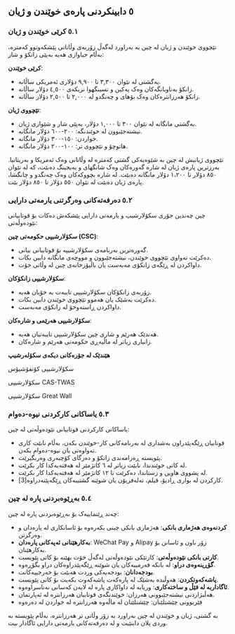 ## ٥ دابینکردنی پارەی خوێندن و ژیان

### ٥.١ کرێی خوێندن و ژیان

تێچووی خوێندن و ژیان لە چین بە بەراورد لەگەڵ زۆربەی وڵاتانی پێشکەوتوو کەمترە، بەڵام جیاوازی هەیە بەپێی زانکۆ و شار:

****کرێی خوێندن****:
- بەگشتی لە نێوان ٣,٣٠٠ تا ٩,٩٠٠ دۆلاری ئەمریکی ساڵانە.
- زانکۆ بەناوبانگەکان وەک پەکین و تسینگهوا نزیکەی ٤,٥٠٠ دۆلار ساڵانە.
- زانکۆ هەرزانترەکان وەک بۆهای و چەنگدو لە ٢,٠٠٠ تا ٢,٥٠٠ دۆلار ساڵانە.

****تێچووی ژیان****:
- بەگشتی مانگانە لە نێوان ٣٠٠ تا ١,٠٠٠ دۆلار، بەپێی شار و شێوازی ژیان.
- نیشتەجێبوون لە خوێندنگە: ٢٠٠-٦٠٠ دۆلار مانگانە.
- خواردن: ١٥٠-٣٠٠ دۆلار مانگانە.
- هاتوچۆ و تێچووی تر: ١٠٠-٢٠٠ دۆلار مانگانە.

تێچووی ژیانیش لە چین بە شێوەیەکی گشتی کەمترە لە وڵاتانی وەک ئەمریکا و بەریتانیا. بەرزترین پارەی ژیان لە شارە گەورەکان وەک شانگهای و بەیجینگ دەبێت، کە لە نێوان ٨٥٠ دۆلار تا ١،٢٠٠ دۆلار مانگانە دەبێت. لە شارە بچووکەکان وەک چەنگدو و چانگشا، پارەی ژیان دەبێت لە نێوان ٥٥٠ دۆلار تا ٨٥٠ دۆلار بێت.


### ٥.٢ دەرفەتەکانی وەرگرتنی یارمەتی دارایی

چین چەندین جۆری سکۆلارشیپ و یارمەتی دارایی پێشکەش دەکات بۆ قوتابیانی نێودەوڵەتی:

****سکۆلارشیپی حکومەتی چین (CSC)****:
- گەورەترین بەرنامەی سکۆلارشیپە بۆ قوتابیانی بیانی.
- دەکرێت تەواوی تێچووی خوێندن، نیشتەجێبوون و مووچەی مانگانە دابین بکات.
- داواکردن لە ڕێگەی زانکۆی مەبەست یان باڵیۆزخانەی چین لە وڵاتی خۆت.

****سکۆلارشیپی زانکۆکان****:
- زۆربەی زانکۆکان سکۆلارشیپی تایبەت بە خۆیان هەیە.
- دەکرێت بەشێک یان هەموو تێچووی خوێندن دابین بکات.
- داواکردن ڕاستەوخۆ لە زانکۆی مەبەست.

****سکۆلارشیپی هەرێمی و شارەکان****:
- هەندێک هەرێم و شاری چین سکۆلارشیپی تایبەتیان هەیە.
- زانیاری زیاتر لە ماڵپەڕی حکومەتی هەرێم و شارەکان.


****هێندێک لە جۆرەکانی دیکەی سکۆلەرشیپ****

سکۆلارشیپی کۆنفۆشیۆس

سکۆلارشیپی CAS-TWAS

سکۆلارشیپی Great Wall


### ٥.٣ یاساکانی کارکردنی نیوە-دەوام

یاساکانی کارکردنی قوتابیانی نێودەوڵەتی لە چین:

- قوتابیان ڕێگەپێدراون بەشداری لە بەرنامەکانی کار-خوێندن بکەن، بەڵام نابێت کاری تەواوەتی یان نیوە-دەوام بکەن.
- پێویستە ڕەزامەندی زانکۆ و دەزگای کۆچبەری وەربگیرێت.
- لە کاتی خوێندندا، نابێت زیاتر لە ٦ کاتژمێر لە هەفتەیەکدا کار بکرێت.
- لە پشووی هاوین و زستاندا، دەکرێت تا ١٢ کاتژمێر لە هەفتەیەکدا کار بکرێت.
- کارکردن لە بواری ڕادیۆ، فیلم، تەلەفزیۆن یان شوێنە گشتییەکان ڕێگەپێنەدراوە[3].

### ٥.٤ بەڕێوەبردنی پارە لە چین

چەند ڕێنماییەک بۆ بەڕێوەبردنی پارە لە چین:

- **کردنەوەی هەژماری بانکی**: هەژماری بانکی چینی بکەرەوە بۆ ئاسانکاری لە پارەدان و وەرگرتن.
- **بەکارهێنانی ئەپەکانی پارەدان**: WeChat Pay و Alipay زۆر باون و ئاسانن بۆ بەکارهێنان.
- **کارتی بانکی نێودەوڵەتی**: کارتێکی نێودەوڵەتی لەگەڵ خۆت بهێنە بۆ کاتی پێویست.
- **گۆڕینەوەی دراو**: لە بانکە فەرمییەکان یان شوێنە ڕێگەپێدراوەکان دراو بگۆڕەوە.
- **بودجەدانان**: بودجەیەکی وردت هەبێت بۆ خەرجییەکانت.
- **پاشەکەوتکردن**: هەوڵبدە بەشێک لە پارەکەت پاشەکەوت بکەیت بۆ کاتی پێویست.
- **ئاگاداربە لە فێڵ و ساختەکاری**: وریابە لە داواکاری پارە لە لایەن کەسانی نەناسراوەوە.
- هەڵبژاردنی نیشتەجێبوونی هەرزان: خوێندنگەی قوتابیان هەرزانترە لە ئەپارتمان.
- فێربوونی چێشتلێنان: چێشتلێنان لە ماڵەوە هەرزانترە لە خواردن لە دەرەوە

بە گشتی، ژیان و خوێندن لە چین بەراورد بە زۆر وڵاتی تر هەرزانترە، بەڵام پێویستە بە وردی پلان دابنێیت و لە دەرفەتەکانی یارمەتی دارایی ئاگادار بیت.

